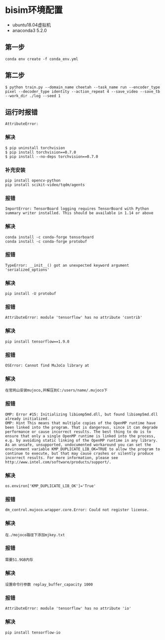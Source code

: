 # bisim环境配置
- ubuntu18.04虚拟机
- anaconda3 5.2.0
## 第一步
    conda env create -f conda_env.yml
## 第二步
    $ python train.py --domain_name cheetah --task_name run --encoder_type pixel --decoder_type identity --action_repeat 4 --save_video --save_tb --work_dir ./log --seed 1
## 运行时报错
    AttributeError:
### 解决
    $ pip uninstall torchvision
    $ pip install torchvision==0.7.0
    $ pip install --no-deps torchvision==0.7.0
### 补充安装
    pip install opencv-python
    pip install scikit-video/tqdm/agents
### 报错
    ImportError: TensorBoard logging requires TensorBoard with Python summary writer installed. This should be available in 1.14 or above
### 解决
    conda install -c conda-forge tensorboard
    conda install -c conda-forge protobuf
### 报错
    TypeError: __init__() got an unexpected keyword argument 'serialized_options'
### 解决
    pip install -U protobuf
### 报错
    AttributeError: module 'tensorflow' has no attribute 'contrib'
### 解决
    pip install tensorflow==1.9.0
### 报错
    OSError: Cannot find MuJoCo library at
### 解决
    在官网山安装mujoco,并解压到C:/users/name/.mujoco下
### 报错
    OMP: Error #15: Initializing libiomp5md.dll, but found libiomp5md.dll already initialized.
    OMP: Hint This means that multiple copies of the OpenMP runtime have been linked into the program. That is dangerous, since it can degrade performance or cause incorrect results. The best thing to do is to ensure that only a single OpenMP runtime is linked into the process, e.g. by avoiding static linking of the OpenMP runtime in any library. As an unsafe, unsupported, undocumented workaround you can set the environment variable KMP_DUPLICATE_LIB_OK=TRUE to allow the program to continue to execute, but that may cause crashes or silently produce incorrect results. For more information, please see http://www.intel.com/software/products/support/.
### 解决
    os.environ['KMP_DUPLICATE_LIB_OK']='True'
### 报错
    dm_control.mujoco.wrapper.core.Error: Could not register license.
### 解决
    在./mojoco路径下添加mjkey.txt
### 报错
    需要51.9GB内存
### 解决
    设置命令行参数 replay_buffer_capacity 1000
### 报错
    AttributeError: module 'tensorflow' has no attribute 'io'
### 解决
    pip install tensorflow-io

